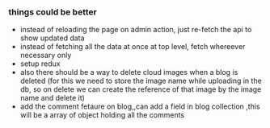 ### things could be better
- instead of reloading the page on admin action, just re-fetch the api to show updated data
- instead of fetching all the data at once at top level, fetch whereever necessary only
- setup redux
- also there should be a way to delete cloud images when a blog is deleted (for this we need to store the image name while uploading in the db, so on delete we can create the reference of that image by the image name and delete it)
- add the comment fetaure on blog,,can add a field in blog collection ,this will be a array of object holding all the comments